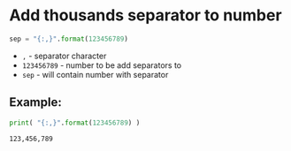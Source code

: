 # Add thousands separator to number

```python
sep = "{:,}".format(123456789)
```

- `,` - separator character
- `123456789` - number to be add separators to
- `sep` - will contain number with separator

## Example: 
```python
print( "{:,}".format(123456789) )
```
```
123,456,789

```

